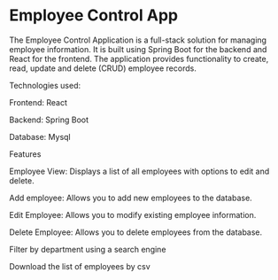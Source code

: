 # Employee Control App
The Employee Control Application is a full-stack solution for managing employee information. It is built using Spring Boot for the backend and React for the frontend. The application provides functionality to create, read, update and delete (CRUD) employee records.

Technologies used:

Frontend: React

Backend: Spring Boot

Database: Mysql

Features

Employee View: Displays a list of all employees with options to edit and delete.

Add employee: Allows you to add new employees to the database.

Edit Employee: Allows you to modify existing employee information.

Delete Employee: Allows you to delete employees from the database.

Filter by department using a search engine

Download the list of employees by csv

